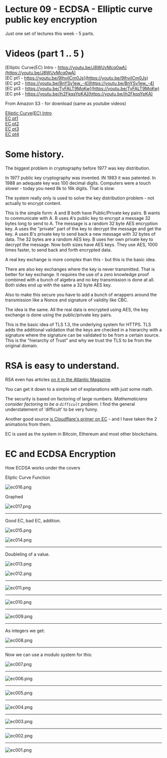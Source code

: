 # Lecture 09 - ECDSA - Elliptic curve public key encryption

Just one set of lectures this week - 5 parts.

# Videos (part 1 .. 5 )

[Elliptic Curve(EC) Intro - https://youtu.be/J8WUvMcq0wA](https://youtu.be/J8WUvMcq0wA)<br>
[EC pt1 - https://youtu.be/9lhvilCm0Js](https://youtu.be/9lhvilCm0Js)<br>
[EC pt2 - https://youtu.be/BnYSv1ew_-4](https://youtu.be/BnYSv1ew_-4)<br>
[EC pt3 - https://youtu.be/TyFALT9MoKw](https://youtu.be/TyFALT9MoKw)<br>
[EC pt4 - https://youtu.be/ih2FkqsYpKA](https://youtu.be/ih2FkqsYpKA)<br>

From Amazon S3 - for download (same as youtube videos)

[Elliptic Curve(EC) Intro](http://uw-s20-2015.s3.amazonaws.com/4010-L09-pt0-EC-and-ECDSA-intro.mp4)<br>
[EC pt1](http://uw-s20-2015.s3.amazonaws.com/4010-L09-pt1-ECDSA.mp4)<br>
[EC pt2](http://uw-s20-2015.s3.amazonaws.com/4010-L09-pt2-add-double-mul.mp4)<br>
[EC pt3](http://uw-s20-2015.s3.amazonaws.com/4010-L09-pt3-discreet.mp4)<br>
[EC pt4](http://uw-s20-2015.s3.amazonaws.com/4010-L09-pt4-examle.mp4)<br>

# Some history.

The biggest problem in cryptography before 1977 was key distribution.

In 1977 public key cryptography was invented.  IN 1983 it was patented.  In 1988 an adequate key was 100 decimal digits.
Computers were a touch slower - today you need 8k to 16k digits.  That is slow.

The system really only is used to solve the key distribution problem - not actually to encrypt content.

This is the simple form:
A and B both have Public/Private key pairs.   B wants to communicate with A.   B uses A's public key to encrypt a message
32 bytes long to send to A.  The message is a random 32 byte AES encryption key. A uses the "private" part of the key to decrypt  the message and get the key.
A uses B's private key to send back a new message with 32 bytes of data.   The 32 bytes are a random AES key.
B uses her own private key to decrypt the message.  Now both sizes have AES keys.  They use AES, 1000 times
faster, to send back and forth encrypted data.

A real key exchange is more complex than this - but this is the basic idea.

There are also key exchanges where the key is never transmitted.  That is better for key exchange.  It requires the use of a zero knowledge proof combined
with a bunch of algebra and no key transmission is done at all.  Both sides end up with the same a 32 byte AES key.

Also to make this secure you have to add a bunch of wrappers around the transmission like a Nonce and signature of validity like CBC.   

The idea is the same.   All the real data is encrypted using AES, the key exchange is done using the public/private key pairs.

This is the basic idea of TLS 1.3, the underlying system for HTTPS.  TLS adds the additional validation that the keys are checked
in a hierarchy with a signature where the signature can be validated to be from a certain source.  This is the "hierarchy of Trust"
and why we trust the TLS to be from the original domain.

# RSA is easy to understand.

RSA even has articles [on it in the Atlantic Magazine](https://www.theatlantic.com/magazine/archive/2002/09/a-primer-on-public-key-encryption/302574/).

You can get it down to a simple set of explanations with just some math.

The security is based on factoring of large numbers.  *Mathematicians consider factoring to be a `difficult` problem.*   I find the general understatement of 'difficult' to be very funny.

Another good source [is Cloudflare's primer on EC](https://blog.cloudflare.com/a-relatively-easy-to-understand-primer-on-elliptic-curve-cryptography/) - and I have taken the 2 animations
from them. 

EC is used as the system in Bitcoin, Ethereum and most other blockchains.





# EC and ECDSA Encryption


How ECDSA works under the covers

Eliptic Curve Function

![ec016.png](./ec016.png)

Graphed 

![ec017.png](./ec017.png)



<hr>

Good EC, bad EC, addition.

![ec015.png](./ec015.png)

![ec014.png](./ec014.png)

<hr>

Doubleling of a value.

![ec013.png](./ec013.png)

![ec012.png](./ec012.png)

<hr>

![ec011.png](./ec011.png)

<hr>

![ec010.png](./ec010.png)

<hr>

![ec009.png](./ec009.png)

<hr>

As integers we get:

![ec008.png](./ec008.png)

<hr>

Now we can use a modulo system for this:

![ec007.png](./ec007.png)

<hr>

![ec006.png](./ec006.png)

<hr>

![ec005.png](./ec005.png)

<hr>

![ec004.png](./ec004.png)

<hr>

![ec003.png](./ec003.png)

<hr>

![ec002.png](./ec002.png)

<hr>

![ec001.png](./ec001.png)





